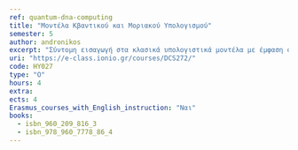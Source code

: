 ```yaml
---
ref: quantum-dna-computing
title: "Μοντέλα Κβαντικού και Μοριακού Υπολογισμού"
semester: 5
author: andronikos
excerpt: "Σύντομη εισαγωγή στα κλασικά υπολογιστικά μοντέλα με έμφαση στις μηχανές Turing. Εισαγωγή σε μη συμβατικά υπολογιστικά μοντέλα. Εισαγωγή στον μοριακό υπολογισμό. Το πείραμα του Adelman. Λύση δύσκολων προβλημάτων μέσω του DNA. Εισαγωγή στον Κβαντικό υπολογισμό. Βασικά στοιχεία κβαντομηχανικής σχετικά με την περιγραφή και τη λειτουργία ενός φυσικού κβαντικού συστήματος. Ο φορμαλισμός του Dirac. Οι αλγόριθμοι των Deutsch–Jozsa, του Simon, του Shor και του Grover. Προσομοίωση κβαντικών συστημάτων υπολογισμού στο Matlab. Ο υπολογιστής D-Wave Two™."
uri: "https://e-class.ionio.gr/courses/DCS272/"
code: ΗΥ027
type: "Ο"
hours: 4
extra: 
ects: 4
Erasmus_courses_with_English_instruction: "Ναι"
books:
  - isbn_960_209_816_3
  - isbn_978_960_7778_86_4
---
```


